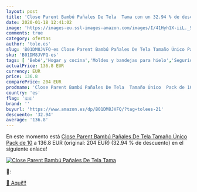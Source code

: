 ```yaml
---
layout: post
title: 'Close Parent Bambú Pañales De Tela  Tama con un 32.94 % de descuento'
date: 2020-01-18 12:41:02
image: 'https://images-eu.ssl-images-amazon.com/images/I/41Hyh1X-iiL._SL400_.jpg'
comments: true
category: ofertas
author: 'tole.es'
slug: 'B01DM8JVFQ-es Close Parent Bambú Pañales De Tela Tamaño Único Pack de 10'
sku: 'B01DM8JVFQ-es'
tags: [ 'Bebé','Hogar y cocina','Moldes y bandejas para hielo','Seguridad','Utensilios de bar','Utensilios de cocina','Vigilabebés','pañales', ]
actualPrice: 136.8 EUR
currency: EUR
price: 136.8
comparePrice: 204 EUR
prodname: 'Close Parent Bambú Pañales De Tela  Tamaño Único  Pack de 10'
country: 'es'
flag: '🇪🇸'
brand: ''
buyurl: 'https://www.amazon.es/dp/B01DM8JVFQ/?tag=tolees-21'
descuento: '32.94'
average: '136.8'
---
```


En este momento está [Close Parent Bambú Pañales De Tela  Tamaño Único  Pack de 10](https://www.amazon.es/dp/B01DM8JVFQ/?tag=tolees-21) a 136.8 EUR (original: 204 EUR) (32.94 %  de descuento) en el siguiente enlace!

[![Close Parent Bambú Pañales De Tela  Tama](https://images-eu.ssl-images-amazon.com/images/I/41Hyh1X-iiL._SL400_.jpg)](https://www.amazon.es/dp/B01DM8JVFQ/?tag=tolees-21)

🔎:


[🛒 Aquí!!!](https://www.amazon.es/dp/B01DM8JVFQ/?tag=tolees-21)
